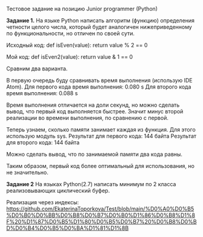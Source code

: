 Тестовое задание на позицию Junior programmer (Python)

**Задание 1.** На языке Python написать алгоритм (функцию) определения четности целого числа, который будет аналогичен нижеприведенному по функциональности, но отличен по своей сути.

Исходный код:
def isEven(value):
    return value % 2 == 0
    
Мой код:
def isEven2(value):
    return value & 1 == 0

Сравним два варианта.

В первую очередь буду сравнивать время выполнения (использую IDE Atom).
Для первого кода время выполнения: 0.080 s
Для второго кода время выполнения: 0.088 s

Время выполнения отличается на доли секунд, но можно сделать вывод, что первый код выполняется быстрее. Значит минус второй реализации во времени выполнения, по сравнению с первой.

Теперь узнаем, сколько памяти занимает каждая из функция. Для этого использую модуль sys.
Результат для первого кода: 144 байта
Результат для второго кода: 144 байта

Можно сделать вывод, что по занимаемой памяти два кода равны.

Таким образом, первый код более оптимальный для использования, но не значительно.

**Задание 2** На языках Python(2.7) написать минимум по 2 класса реализовывающих циклический буфер.

Реализация через индексы: https://github.com/EkaterinaToporkova/Test/blob/main/%D0%A0%D0%B5%D0%B0%D0%BB%D0%B8%D0%B7%D0%B0%D1%86%D0%B8%D1%8F%20%D1%87%D0%B5%D1%80%D0%B5%D0%B7%20%D0%B8%D0%BD%D0%B4%D0%B5%D0%BA%D1%81%D1%8B









